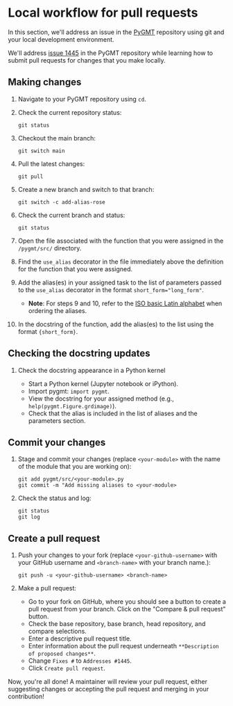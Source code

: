 # Local workflow for pull requests

In this section, we'll address an issue in the
[PyGMT](https://github.com/GenericMappingTools/pygmt) repository using git
and your local development environment.

We'll address [issue 1445](https://github.com/GenericMappingTools/pygmt/issues/1445)
in the PyGMT repository while learning how to submit pull requests for changes
that you make locally.

## Making changes

1. Navigate to your PyGMT repository using `cd`.

2. Check the current repository status:

    `git status`

3. Checkout the main branch:

   `git switch main`

4. Pull the latest changes:

    `git pull`

5. Create a new branch and switch to that branch:

    `git switch -c add-alias-rose`

6. Check the current branch and status:

    `git status`

7. Open the file associated with the function that you were assigned in the
   `/pygmt/src/` directory.

8. Find the `use_alias` decorator in the file immediately above the definition
   for the function that you were assigned.

9. Add the alias(es) in your assigned task to the list of parameters
   passed to the `use_alias` decorator in the format `short_form="long_form"`.

   - **Note**: For steps 9 and 10, refer to the
     [ISO basic Latin alphabet](https://en.wikipedia.org/wiki/ISO_basic_Latin_alphabet)
     when ordering the aliases.

10. In the docstring of the function, add the alias(es) to the list using the
    format `{short_form}`.

## Checking the docstring updates

1. Check the docstring appearance in a Python kernel

   - Start a Python kernel (Jupyter notebook or iPython).
   - Import pygmt: `import pygmt`.
   - View the docstring for your assigned method (e.g., `help(pygmt.Figure.grdimage)`).
   - Check that the alias is included in the list of aliases and the parameters section.

## Commit your changes

1. Stage and commit your changes (replace `<your-module>` with the name of the
   module that you are working on):

   ```
   git add pygmt/src/<your-module>.py
   git commit -m "Add missing aliases to <your-module>
   ```

2. Check the status and log:

    ```
    git status
    git log
    ```

## Create a pull request

1. Push your changes to your fork (replace `<your-github-username>` with your
   GitHub username and `<branch-name>` with your branch name.):

   ```
   git push -u <your-github-username> <branch-name>
   ```

2. Make a pull request:

   - Go to your fork on GitHub, where you should see a button to create a pull
     request from your branch. Click on the "Compare & pull request" button.
   - Check the base repository, base branch, head repository, and compare
     selections.
   - Enter a descriptive pull request title.
   - Enter information about the pull request underneath `**Description of
     proposed changes**`.
   - Change `Fixes #` to `Addresses #1445`.
   - Click `Create pull request`.

Now, you're all done! A maintainer will review your pull request, either
suggesting changes or accepting the pull request and merging in your
contribution!
